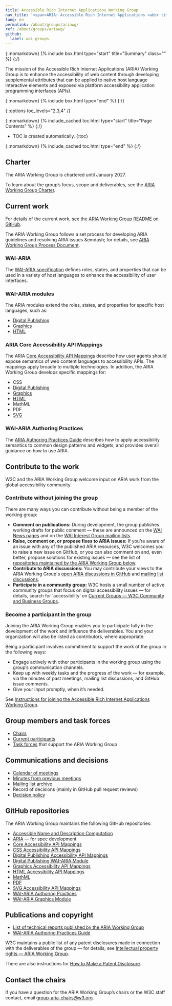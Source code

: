 ```yaml
---
title: Accessible Rich Internet Applications Working Group
nav_title: '<span>ARIA: Accessible Rich Internet Applications <abbr title="Working Group">WG</abbr></span>'
lang: en
permalink: /about/groups/ariawg/
ref: /about/groups/ariawg/
github:
  label: wai-groups
---
```


{::nomarkdown}
{% include box.html type="start" title="Summary" class="" %}
{:/}

The mission of the Accessible Rich Internet Applications (ARIA) Working Group is to enhance the accessibility of web content through developing supplemental attributes that can be applied to native host language interactive elements and exposed via platform accessibility application programming interfaces (APIs).

{::nomarkdown}
{% include box.html type="end" %}
{:/}

{::options toc_levels="2,3,4" /}

{::nomarkdown}
{% include_cached toc.html type="start" title="Page Contents" %}
{:/}

-   TOC is created automatically.
{:toc}

{::nomarkdown}
{% include_cached toc.html type="end" %}
{:/}

## Charter

The ARIA Working Group is chartered until January 2027.

To learn about the group’s focus, scope and deliverables, see the [ARIA Working Group Charter](https://www.w3.org/2025/01/aria-charter).

## Current work 

For details of the current work, see the [ARIA Working Group README on GitHub](https://www.github.com/w3c/aria/).

The ARIA Working Group follows a set process for developing ARIA guidelines and resolving ARIA issues &emdash; for details, see [ARIA Working Group Process Document](https://github.com/w3c/aria/blob/main/documentation/process.md).

### WAI-ARIA

The [WAI-ARIA specification](https://www.w3.org/TR/wai-aria/) defines roles, states, and properties that can be used in a variety of host languages to enhance the accessibility of user interfaces.

### WAI-ARIA modules

The ARIA modules extend the roles, states, and properties for specific host languages, such as:

* [Digital Publishing](https://www.w3.org/TR/dpub-aria-1.1/)
* [Graphics](https://www.w3.org/TR/graphics-aria-1.0/)
* [HTML](https://www.w3.org/TR/html-aria/)

### ARIA Core Accessibility API Mappings

The ARIA [Core Accessibility API Mappings](https://www.w3.org/TR/core-aam-1.2/) describe how user agents should expose semantics of web content languages to accessibility APIs. The mappings apply broadly to multiple technologies. In addition, the ARIA Working Group develops specific mappings for:

* CSS
* [Digital Publishing](https://www.w3.org/TR/dpub-aam-1.1/)
* [Graphics](https://www.w3.org/TR/graphics-aam/)
* [HTML](https://www.w3.org/TR/html-aam-1.0/)
* MathML
* PDF
* [SVG](https://www.w3.org/TR/svg-aam-1.0/)

### WAI-ARIA Authoring Practices

The [ARIA Authoring Practices Guide](https://www.w3.org/WAI/ARIA/apg/) describes how to apply accessibility semantics to common design patterns and widgets, and provides overall guidance on how to use ARIA.

## Contribute to the work

W3C and the ARIA Working Group welcome input on ARIA work from the global accessibility community.

### Contribute without joining the group

There are many ways you can contribute without being a member of the working group:

* **Comment on publications:** During development, the group publishes working drafts for public comment &mdash; these are announced on the [WAI News pages](/news/) and on the [WAI Interest Group mailing lists](/about/groups/waiig/#mailinglist).
* **Raise, comment on, or propose fixes to ARIA issues:** If you’re aware of an issue with any of the published ARIA resources, W3C welcomes you to raise a new issue on GitHub, or you can also comment on and, even better, propose solutions for existing issues &mdash; see the list of [repositories maintained by the ARIA Working Group below](#github-repositories).
* **Contribute to ARIA discussions:** You may contribute your views to the ARIA Working Group's [open ARIA discussions in GitHub](https://github.com/w3c/aria/discussions) and [mailing list discussions](https://lists.w3.org/Archives/Public/public-aria/).
* **Participate in a community group:** W3C hosts a small number of active community groups that focus on digital accessibility issues &mdash; for details, search for ‘accessibility’ on [Current Groups &mdash; W3C Community and Business Groups](https://www.w3.org/community/groups).

### Become a participant in the group

Joining the ARIA Working Group enables you to participate fully in the development of the work and influence the deliverables. You and your organization will also be listed as contributors, where appropriate.

Being a participant involves commitment to support the work of the group in the following ways:

* Engage actively with other participants in the working group using the group’s communication channels.
* Keep up with weekly tasks and the progress of the work &mdash; for example, via the minutes of past meetings, mailing list discussions, and GitHub issue comments.
* Give your input promptly, when it’s needed.

See [Instructions for joining the Accessible Rich Internet Applications Working Group](https://www.w3.org/groups/wg/aria/instructions/).

## Group members and task forces

* [Chairs](https://www.w3.org/groups/wg/aria/participants/#chairs)
* [Current participants](https://www.w3.org/groups/wg/aria/participants/#participants)
* [Task forces](https://www.w3.org/groups/wg/aria/task-forces/) that support the ARIA Working Group

## Communications and decisions

* [Calendar of meetings](https://www.w3.org/groups/wg/aria/calendar/)
* [Minutes from previous meetings](https://www.w3.org/WAI/ARIA/minutes)
* [Mailing list archive](https://lists.w3.org/Archives/Public/public-aria/)
* Record of decisions (mainly in GitHub pull request reviews)
* [Decision policy](/about/groups/ariawg/decision-policy/)

## GitHub repositories

The ARIA Working Group maintains the following GitHub repositories:

- [Accessible Name and Description Computation](https://github.com/w3c/accname/)
- [ARIA](https://github.com/w3c/aria/) &mdash; for spec development
- [Core Accessibility API Mappings](https://github.com/w3c/core-aam/)
- [CSS Accessibility API Mappings](https://github.com/w3c/css-aam/)
- [Digital Publishing Accessibility API Mappings](https://github.com/w3c/dpub-aam/)
- [Digital Publishing WAI-ARIA Module](https://github.com/w3c/dpub-aria/)
- [Graphics Accessibility API Mappings](https://github.com/w3c/graphics-aam/)
- [HTML Accessibility API Mappings](https://github.com/w3c/html-aam/)
- [MathML](https://github.com/w3c/mathml-aam/)
- [PDF](https://github.com/w3c/pdf-aam)
- [SVG Accessibility API Mappings](https://github.com/w3c/svg-aam/)
- [WAI-ARIA Authoring Practices](https://github.com/w3c/aria-practices/)
- [WAI-ARIA Graphics Module](https://github.com/w3c/graphics-aria/)

## Publications and copyright

* [List of technical reports published by the ARIA Working Group](https://www.w3.org/groups/wg/aria/publications/)
* [WAI-ARIA Authoring Practices Guide](https://www.w3.org/WAI/ARIA/apg/) 

W3C maintains a public list of any patent disclosures made in connection with the deliverables of the group &mdash; for details, see [Intellectual property rights &mdash; ARIA Working Group](https://www.w3.org/groups/wg/aria/ipr/).

There are also instructions for [How to Make a Patent Disclosure](https://www.w3.org/groups/wg/aria/ipr/#discl-howto).


## Contact the chairs

If you have a question for the ARIA Working Group’s chairs or the W3C staff contact, email [group-aria-chairs@w3.org](mailto:group-aria-chairs@w3.org).